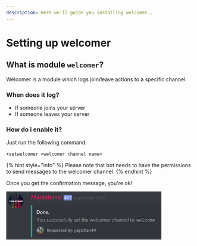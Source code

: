 ```yaml
---
description: Here we'll guide you installing welcomer..
---
```


# Setting up welcomer

## What is module **`welcomer`**?

Welcomer is a module which logs join/leave actions to a specific channel.

### When does it log?

* If someone joins your server
* If someone leaves your server

### How do i enable it?

Just run the following command:

```text
+setwelcomer <welcomer channel name>
```

{% hint style="info" %}
 Please note that bot needs to have the permissions to send messages to the welcomer channel.
{% endhint %}

Once you get the confirmation message, you're ok!

![Confirmation message](.gitbook/assets/screenshot_20181103_185004.png)



